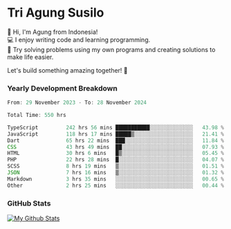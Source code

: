 # Tri Agung Susilo

👋 Hi, I'm Agung from Indonesia!<br>
💻 I enjoy writing code and learning programming.<br>
🧠 Try solving problems using my own programs and creating solutions to make life easier.

Let's build something amazing together! 🚀

### Yearly Development Breakdown

<!--START_SECTION:waka-->

```TypeScript JavaScript PHP
From: 29 November 2023 - To: 28 November 2024

Total Time: 550 hrs

TypeScript         242 hrs 56 mins ███████████░░░░░░░░░░░░░░   43.98 %
JavaScript         118 hrs 17 mins █████▒░░░░░░░░░░░░░░░░░░░   21.41 %
Dart               65 hrs 22 mins  ███░░░░░░░░░░░░░░░░░░░░░░   11.84 %
CSS                43 hrs 49 mins  ██░░░░░░░░░░░░░░░░░░░░░░░   07.93 %
HTML               30 hrs 6 mins   █▒░░░░░░░░░░░░░░░░░░░░░░░   05.45 %
PHP                22 hrs 28 mins  █░░░░░░░░░░░░░░░░░░░░░░░░   04.07 %
SCSS               8 hrs 19 mins   ▒░░░░░░░░░░░░░░░░░░░░░░░░   01.51 %
JSON               7 hrs 16 mins   ▒░░░░░░░░░░░░░░░░░░░░░░░░   01.32 %
Markdown           3 hrs 35 mins   ░░░░░░░░░░░░░░░░░░░░░░░░░   00.65 %
Other              2 hrs 25 mins   ░░░░░░░░░░░░░░░░░░░░░░░░░   00.44 %
```

<!--END_SECTION:waka-->

### GitHub Stats

[![My Github Stats](https://github-readme-stats.vercel.app/api?username=triagung128&show_icons=true&hide=contribs,issues&count_private=true&theme=tokyonight)](https://github.com/triagung128)

<!-- [![Top Langs](https://github-readme-stats.vercel.app/api/top-langs/?username=triagung128&layout=compact)](https://github.com/triagung128) -->
